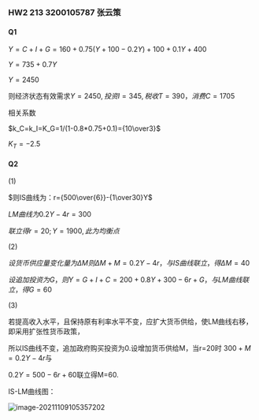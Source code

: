 ### HW2    213                                   								                 3200105787 张云策

#### Q1

$Y = C+I+G  = 160+0.75(Y+100-0.2Y)+100+0.1Y+400$

$Y=735+0.7Y$

$Y=2450$

则经济状态有效需求$Y = 2450, 投资I = 345, 税收T = 390，消费C = 1705$

相关系数

$k_C=k_I=K_G=1/(1-0.8*0.75+0.1)={10\over3}$

$K_T=-2.5$

#### Q2

(1)

$则IS曲线为：r={500\over{6}}-{1\over30}Y$

$LM曲线为0.2Y-4r=300$

$联立得r=20;Y=1900,此为均衡点$

(2)

 $设货币供应量变化量为ΔM 则ΔM+M = 0.2Y-4r，与IS曲线联立，得ΔM=40$   

$设追加投资为G，则Y=G+I+C=200+0.8Y+300-6r+G，与LM曲线联立，得G=60$

(3) 

若提高收入水平，且保持原有利率水平不变，应扩大货币供给，使LM曲线右移，即采用扩张性货币政策，

所以IS曲线不变，追加政府购买投资为0.设增加货币供给M，当r=20时 $300+M=0.2Y-4r$与			  	 

$0.2Y=500-6r+60$联立得M=60.

IS-LM曲线图：

![image-20211109105357202](C:\Users\MSI-NB\AppData\Roaming\Typora\typora-user-images\image-20211109105357202.png)

